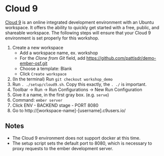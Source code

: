 # Cloud 9

[Cloud 9](https://c9.io/) is an online integrated development environment with an Ubuntu workspace. It offers the ability to quickly get started with a free, public, and shareable workspace.
The following steps will ensure that your Cloud 9 environment is set properly for this workshop.

1. Create a new workspace
    - Add a workspace name, ex. workshop
    - For the *Clone from Git* field, add https://github.com/pattisdr/demo-ember-osf.git
    - Choose a template: Blank
    - Click `Create workspace`
1. (In the terminal) Run `git checkout workshop_demo`
1. Run `. ./setup/cloud9.sh`.  Copy this exactly, the `. ./` is important.
1. Toolbar → Run → Run Configurations → New Run Configuration
  1. Give it a name, in the first gray box. (e.g. `serve`)
  1. Command: `ember server`
  1. Click ENV
    - BACKEND stage
    - PORT 8080
1. Go to http://[workspace-name]-[username].c9users.io/

## Notes
* The Cloud 9 environment does not support docker at this time.
* The setup script sets the default port to 8080, which is necessary to proxy requests to the ember development server.
